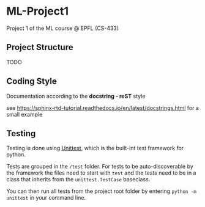 # ML-Project1
Project 1 of the ML course @ EPFL (CS-433)




## Project Structure
TODO

## Coding Style
Documentation according to the **docstring - reST** style 

see https://sphinx-rtd-tutorial.readthedocs.io/en/latest/docstrings.html for a small example


## Testing
Testing is done using [Unittest](https://docs.python.org/3/library/unittest.html), which is the built-int test framework for python. 

Tests are grouped in the `/test` folder. For tests to be auto-discoverable by the framework the files need to start with `test` and the tests need to be in a class that inherits from the `unittest.TestCase` baseclass. 

You can then run all tests from the project root folder by entering ` python -m unittest ` in your command line.
